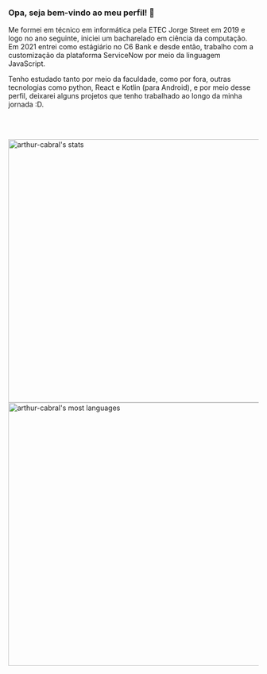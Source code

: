 ### Opa, seja bem-vindo ao meu perfil! 👋

<!--
**arthur-cabral/arthur-cabral** is a ✨ _special_ ✨ repository because its `README.md` (this file) appears on your GitHub profile.

Here are some ideas to get you started:

- 🔭 I’m currently working on ...
- 🌱 I’m currently learning ...
- 👯 I’m looking to collaborate on ...
- 🤔 I’m looking for help with ...
- 💬 Ask me about ...
- 📫 How to reach me: ...
- 😄 Pronouns: ...
- ⚡ Fun fact: ...
-->

Me formei em técnico em informática pela ETEC Jorge Street em 2019 e logo no ano seguinte, iniciei um bacharelado em ciência da computação. Em 2021 entrei como estágiário no C6 Bank e desde então, trabalho com a customização da plataforma ServiceNow por meio da linguagem JavaScript. 

Tenho estudado tanto por meio da faculdade, como por fora, outras tecnologias como python, React e Kotlin (para Android), e por meio desse perfil, deixarei alguns projetos que tenho trabalhado ao longo da minha jornada :D.

<!--
## Contact

<p align="left" style="background:yellow">
<a href="https://www.linkedin.com/in/arthur-cabral-89130b1a3/" target="_blank">
  <img align="center" src="https://img.shields.io/badge/-arthur-cabral-05122A?style=flat&logo=linkedin" alt="linkedin"/>
</a>
<a href="https://www.instagram.com/tuco_martins/" target="_blank">
 <img align="center" src="https://img.shields.io/badge/-arthur-cabral-05122A?style=flat&logo=instagram" alt="instagram"/>
</a>
</p>
-->
<br>
<br>

<p align="left">
<img width="530em" src="https://github-readme-stats.vercel.app/api?username=arthur-cabral&show_icons=true&theme=vision-friendly-dark" alt="arthur-cabral's stats"/>
<img width="530em" src="https://github-readme-stats.vercel.app/api/top-langs/?username=arthur-cabral&layout=compact&theme=vision-friendly-dark" alt="arthur-cabral's most languages"/>
</p>
